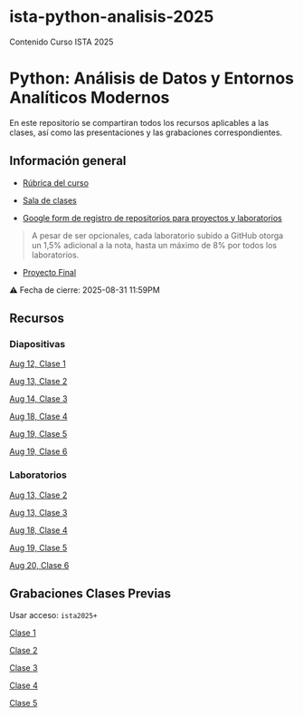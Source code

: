 # ista-python-analisis-2025
Contenido Curso ISTA 2025


# Python: Análisis de Datos y Entornos Analíticos Modernos

En este repositorio se compartiran todos los recursos aplicables a las clases, así como las presentaciones y las grabaciones correspondientes.

## Información general

- [Rúbrica del curso](./curso.pdf)

- [Sala de clases](https://us06web.zoom.us/meeting/register/tZAtfuqgrzMjHNw6VF0Bglyx_RmQp5DyuXnK)

- [Google form de registro de repositorios para proyectos y laboratorios](https://docs.google.com/forms/d/e/1FAIpQLSdj_q__PLBJk9iXBou3AcjkUO2UCfkvPLiL0O_HuxBmcx4SZQ/viewform?usp=sharing&ouid=113318428653047231876)


> A pesar de ser opcionales, cada laboratorio subido a GitHub otorga un 1,5% adicional a la nota, hasta un máximo de 8% por todos los laboratorios.


- [Proyecto Final](./proyecto.md)
  
⚠️ Fecha de cierre: 2025-08-31 11:59PM

## Recursos

### Diapositivas
[Aug 12, Clase 1](./Clase%201%20-%20Intro%20Python.pdf)

[Aug 13, Clase 2](./Clase%202%20-%20Intro%20Python.pdf)

[Aug 14, Clase 3](./Clase%203%20-%20Modulos%20y%20tipos.pdf)

[Aug 18, Clase 4](./Clase%204%20-%20Entornos%20Aislados.pdf)

[Aug 19, Clase 5](./Clase%205%20-%20Testing%2C%20Procesamiento%20de%20Datos.pdf)

[Aug 19, Clase 6](./Clase%206%20-%20Analisis%20en%20Python.pdf)

### Laboratorios
[Aug 13, Clase 2](./lab1_python_3_12_ejercicios_guiados.md)

[Aug 13, Clase 3](./lab2_modulos_paquetes_tipado_python_3_12.md)

[Aug 18, Clase 4](./lab3_codespaces_ruff.md)

[Aug 19, Clase 5](./lab_clase5_pytest_csv_python_3_12.md)

[Aug 20, Clase 6](./lab_analisis_pandas.md)


## Grabaciones Clases Previas

Usar acceso: `ista2025+`

[Clase 1](https://us06web.zoom.us/rec/share/Xg_9rC5D2uF3cy6RwxDccMHaVoM7bEvvNir5RnUFY-5NzppK_lPXIiAWGJYThW5c.09rvb4XbB-t5-j4d)

[Clase 2](https://us06web.zoom.us/rec/share/nyr8siTCvVTxuC9qiPQC6-V2yuQFW17RX7jLhZEC8lNT51pt3ism0HugwoFuQf_c.QgANJH4feTaWG2Ls)

[Clase 3](https://us06web.zoom.us/rec/share/8GLid4R-FKYPtjRI2_wDZWFWRQakRYWnmwYea05TetfDIqZd7PrrLhkyJuMxoOei.cazPHZ7Dxikej5m4)

[Clase 4](https://us06web.zoom.us/rec/share/-qAOCRS_-LPk2IjlEHKAmI8E8hjx62KIvpxD50JdJ3J_dpj-j9zbHaYtatiQceHE.B5Ka9XqwDcDyrdj8)

[Clase 5](https://us06web.zoom.us/rec/share/EspgLfoR4p0W7hbIJBoFnAof976_Jk4ShLLX1JZoJwtre8LXeNJvik0iL-S7IUu1.E8n0_MamUOxEDVfr )

